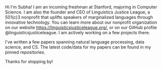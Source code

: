 Hi I'm Subha! I am an incoming freshman at Stanford, majoring in Computer Science. I am also the founder and CEO of Linguistics Justice League, a 501(c)3 nonprofit that uplifts speakers of marginalized languages through innovative technology. You can learn more about our nonprofit organization on our website https://linguisticsjusticeleague.org/, or on our GitHub profile @linguisticsjusticeleague. I am actively working on a few projects there.

I've written a few papers spanning natural language processing, data science, and CS. The latest code/data for my papers can be found in my pinned repositories.

Thanks for stopping by! 


<!---
subha-v/subha-v is a ✨ special ✨ repository because its `README.md` (this file) appears on your GitHub profile.
You can click the Preview link to take a look at your changes.
--->

